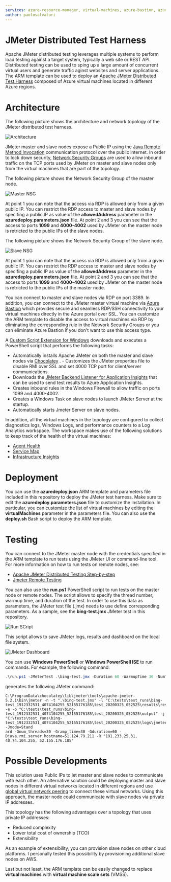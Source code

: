 ```yaml
---
services: azure-resource-manager, virtual-machines, azure-bastion, azure-monitor, virtual-network
author: paolosalvatori
---
```


# JMeter Distributed Test Harness #
Apache JMeter distributed testing leverages multiple systems to perform load testing against a target system, typically a web site or REST API. Distributed testing can be used to sping up a large amount of concurrent virtual users and generate traffic aginst websites and server applications. The ARM template can be used to deploy an [Apache JMeter Distributed Test Harness](https://jmeter.apache.org/usermanual/jmeter_distributed_testing_step_by_step.html) composed of Azure virtual machines located in different Azure regions. 

# Architecture #
The following picture shows the architecture and network topology of the JMeter distributed test harness.

![Architecture](https://raw.githubusercontent.com/paolosalvatori/jmeter-distributed-test-harness/master/images/TestHarness.png)

JMeter master and slave nodes expose a Public IP using the [Java Remote Method Invocation](https://en.wikipedia.org/wiki/Java_remote_method_invocation) communication protocol over the public internet. In order to lock down security, [Network Security Groups](https://docs.microsoft.com/en-us/azure/virtual-network/security-overview) are used to allow inbound traffic on the TCP ports used by JMeter on master and slave nodes only from the virtual machines that are part of the topology. 

 The following picture shows the Network Security Group of the master node. 

![Master NSG](https://raw.githubusercontent.com/paolosalvatori/jmeter-distributed-test-harness/master/images/MasterNSG.png)

At point 1 you can note that the access via RDP is allowed only from a given public IP. You can restrict the RDP access to master and slave nodes by specifing a public IP as value of the **allowedAddress** parameter in the **azuredeploy.parameters.json** file.
At point 2 and 3 you can see that the access to ports **1099** and **4000-4002** used by JMeter on the master node is retricted to the public IPs of the slave nodes.

 The following picture shows the Network Security Group of the slave node. 

![Slave NSG](https://raw.githubusercontent.com/paolosalvatori/jmeter-distributed-test-harness/master/images/SlaveNSG.png)

At point 1 you can note that the access via RDP is allowed only from a given public IP. You can restrict the RDP access to master and slave nodes by specifing a public IP as value of the **allowedAddress** parameter in the **azuredeploy.parameters.json** file.
At point 2 and 3 you can see that the access to ports **1099** and **4000-4002** used by JMeter on the master node is retricted to the public IPs of the master node.
 
You can connect to master and slave nodes via RDP on port 3389. In addition, you can connect to the JMeter master virtual machine via [Azure Bastion](https://docs.microsoft.com/en-us/azure/bastion/bastion-overview) which provides secure and seamless RDP/SSH connectivity to your virtual machines directly in the Azure portal over SSL. You can customize the ARM template to disable the access to virtual machines via RDP by eliminating the corresponding rule in the Network Security Groups or you can eliminate Azure Bastion if you don't want to use this access type. 
 
A [Custom Script Extension for Windows](https://docs.microsoft.com/en-us/azure/virtual-machines/extensions/custom-script-windows) downloads and executes a PowerShell script that performs the following tasks:

- Automatically installs Apache JMeter on both the master and slave nodes via [Chocolatey](https://chocolatey.org/packages/jmeter) .  - Customizes the JMeter properties file to disable RMI over SSL and set 4000 TCP port for client/server communications. 
- Downloads the [JMeter Backend Listener for Application Insights](https://github.com/adrianmo/jmeter-backend-azure) that can be used to send test results to Azure Application Insights.
- Creates inbound rules in the Windows Firewall to allow traffic on ports 1099 and 4000-4002.
- Creates a Windows Task on slave nodes to launch JMeter Server at the startup.
- Automatically starts Jmeter Server on slave nodes.

In addition, all the virtual machines in the topology are configured to collect diagnostics logs, Windows Logs, and performance counters to a Log Analytics workspace. The workspace makes use of the following solutions to keep track of the health of the virtual machines:

- [Agent Health](https://docs.microsoft.com/en-us/azure/azure-monitor/insights/solution-agenthealth)
- [Service Map](https://docs.microsoft.com/en-us/azure/azure-monitor/insights/service-map)
- [Infrastructure Insights](https://docs.microsoft.com/en-us/azure/azure-monitor/insights/vminsights-enable-overview)

# Deployment #
You can use the **azuredeploy.json** ARM template and parameters file included in this repository to deploy the JMeter test harness. Make sure to edit the **azuredeploy.parameters.json** file to customize the installation. In particular, you can customize the list of virtual machines by editing the **virtualMachines** parameter in the parameters file. You can also use the **deploy.sh** Bash script to deploy the ARM template.

# Testing #
You can connect to the JMeter master node with the credentials specified in the ARM template to run tests using the JMeter UI or command-line tool. For more information on how to run tests on remote nodes, see: 

- [Apache JMeter Distributed Testing Step-by-step](https://jmeter.apache.org/usermanual/jmeter_distributed_testing_step_by_step.html)
- [Jmeter Remote Testing](https://jmeter.apache.org/usermanual/remote-test.html)

You can also use the **run.ps1** PowerShell script to run tests on the master node or remote nodes. The script allows to specify the thread number, warmup time, and duration of the test. In order to use this data as parameters, the JMeter test file (.jmx) needs to use define corresponding parameters. As a sample, see the **bing-test.jmx** JMeter test in this repository.

![Run SCript](https://raw.githubusercontent.com/paolosalvatori/jmeter-distributed-test-harness/master/images/RunScript.png)

This script allows to save JMeter logs, results and dashboard on the local file system.

![JMeter Dashboard](https://raw.githubusercontent.com/paolosalvatori/jmeter-distributed-test-harness/master/images/Dashboard.png)

You can use **Windows PowerShell** or **Windows PowerShell ISE** to run commands. For example, the following command:

```powershell
.\run.ps1 -JMeterTest .\bing-test.jmx -Duration 60 -WarmupTime 30 -NumThreads 30 -Remote "191.233.25.31, 40.74.104.255, 52.155.176.185"
```

generates the following JMeter command:

```batch
C:\ProgramData\chocolatey\lib\jmeter\tools\apache-jmeter-5.2.1\bin\jmeter -n -t ".\bing-test.jmx" -l "C:\tests\test_runs\bing-test_1912332531_4074104255_52155176185\test_20200325_052525\results\resultfile.jtl" -e -o "C:\tests\test_runs\bing-test_1912332531_4074104255_52155176185\test_20200325_052525\output" -j "C:\tests\test_runs\bing-test_1912332531_4074104255_52155176185\test_20200325_052525\logs\jmeter.jtl" -Jmode=Stand
ard -Gnum_threads=30 -Gramp_time=30 -Gduration=60 -Djava.rmi.server.hostname=51.124.79.211 -R "191.233.25.31, 40.74.104.255, 52.155.176.185"
```

# Possible Developments #
This solution uses Public IPs to let master and slave nodes to communicate with each other. An alternative solution could be deploying master and slave nodes in different virtual networks located in different regions and use [global virtual network peering](https://docs.microsoft.com/en-us/azure/virtual-network/virtual-network-peering-overview) to connect these virtual networks. Using this approach, the master node could communicate with slave nodes via private IP addresses.

This topology has the following advantages over a topology that uses private IP addresses:

- Reduced complexity 
- Lower total cost of ownership (TCO)
- Extensibility

As an example of extensibility, you can provision slave nodes on other cloud platforms. I personally tested this possibility by provisioning additional slave nodes on AWS.

Last but not least, the ARM template can be easily changed to replace **virtual machines** with **virtual machine scale sets** (VMSS).
